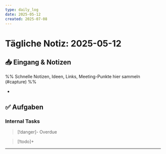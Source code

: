 ```yaml
---
type: daily_log
date: 2025-05-12
created: 2025-07-08
---
```


# Tägliche Notiz: 2025-05-12

## 📥 Eingang & Notizen

%% Schnelle Notizen, Ideen, Links, Meeting-Punkte hier sammeln (#capture) %%

*

## ✅ Aufgaben

### Internal Tasks

> [!danger]- Overdue
>

> [!todo]+
>

---
